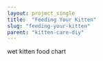```yaml
---
layout: project_single
title:  "Feeding Your Kitten"
slug: "feeding-your-kitten"
parent: "kitten-care-diy"
---
```

wet kitten food chart